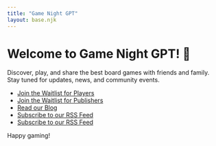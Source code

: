 ```yaml
---
title: "Game Night GPT"
layout: base.njk
---
```


# Welcome to Game Night GPT! 🎲

Discover, play, and share the best board games with friends and family.  
Stay tuned for updates, news, and community events.

- [Join the Waitlist for Players](landing/players/index.html)
- [Join the Waitlist for Publishers](landing/publishers/index.html)
- [Read our Blog](posts)
- [Subscribe to our RSS Feed](/rss.xml)
- [Subscribe to our RSS Feed](/rss/index.html)

Happy gaming!